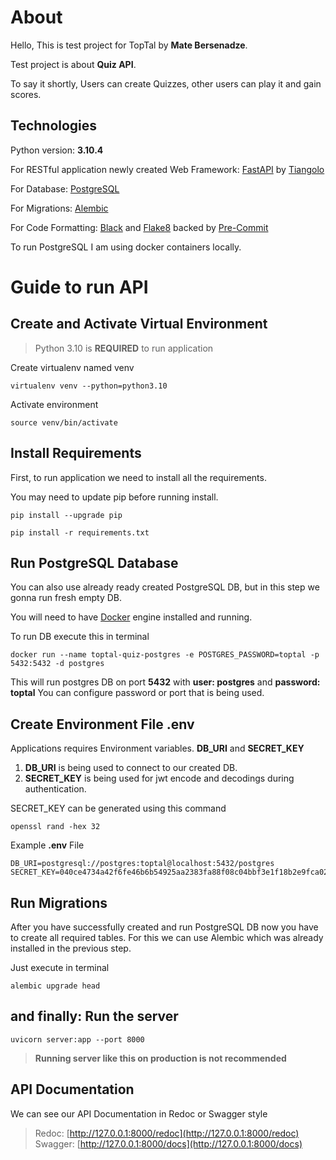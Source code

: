 # About

Hello, This is test project for TopTal by **Mate Bersenadze**.

Test project is about **Quiz API**.

To say it shortly, Users can create Quizzes, other users can play it and gain scores.

## Technologies

Python version: **3.10.4**

For RESTful application newly created Web Framework: [FastAPI](https://github.com/tiangolo/fastapi)
by [Tiangolo](https://tiangolo.com/)

For Database: [PostgreSQL](https://www.postgresql.org/)

For Migrations: [Alembic](https://alembic.sqlalchemy.org/en/latest/)

For Code Formatting: [Black](https://github.com/psf/black) and [Flake8](https://flake8.pycqa.org/en/latest/) backed
by [Pre-Commit](https://pre-commit.com/)

To run PostgreSQL I am using docker containers locally.

# Guide to run API

## Create and Activate Virtual Environment

> Python 3.10 is **REQUIRED** to run application

Create virtualenv named venv
```shell
virtualenv venv --python=python3.10
```

Activate environment
```shell
source venv/bin/activate
```

## Install Requirements

First, to run application we need to install all the requirements.

You may need to update pip before running install.

```shell
pip install --upgrade pip
```

```shell
pip install -r requirements.txt
```

## Run PostgreSQL Database

You can also use already ready created PostgreSQL DB, but in this step we gonna run fresh empty DB.

You will need to have [Docker](https://www.docker.com/) engine installed and running.

To run DB execute this in terminal

```shell
docker run --name toptal-quiz-postgres -e POSTGRES_PASSWORD=toptal -p 5432:5432 -d postgres
```

This will run postgres DB on port **5432** with **user: postgres** and **password: toptal**
You can configure password or port that is being used.

## Create Environment File .env

Applications requires Environment variables. **DB_URI** and **SECRET_KEY**

1. **DB_URI** is being used to connect to our created DB.
2. **SECRET_KEY** is being used for jwt encode and decodings during authentication.

SECRET_KEY can be generated using this command

```shell
openssl rand -hex 32
```

Example **.env** File

```text
DB_URI=postgresql://postgres:toptal@localhost:5432/postgres
SECRET_KEY=040ce4734a42f6fe46b6b54925aa2383fa88f08c04bbf3e1f18b2e9fca0213d8
```

## Run Migrations

After you have successfully created and run PostgreSQL DB now you have to create all required tables. For this we can
use Alembic which was already installed in the previous step.

Just execute in terminal

```shell
alembic upgrade head
```

## and finally: Run the server

```shell
uvicorn server:app --port 8000
```

> **Running server like this on production is not recommended**

## API Documentation

We can see our API Documentation in Redoc or Swagger style
> Redoc: [http://127.0.0.1:8000/redoc](http://127.0.0.1:8000/redoc)
> Swagger: [http://127.0.0.1:8000/docs](http://127.0.0.1:8000/docs)

